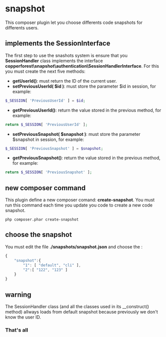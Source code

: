 # snapshot
This composer plugin let you choose differents code snapshots for differents users.

## implements the SessionInterface
The first step to use the snashots system is ensure that you **SessionHandler** class implements the interface **copperforest\snapshot\authentication\SessionHandlerInterface**.
For this you must create the next five methods:

* **getUserId()**: must return the ID of the current user.
* **setPreviousUserId( $id )**: must store the parameter $id in session, for example:
```php
$_SESSION[ 'PreviousUserId' ] = $id;
```
* **getPreviousUserId()**: return the value stored in the previous method, for example:
```php
return $_SESSION[ 'PreviousUserId' ];
```
* **setPreviousSnapshot( $snapshot )**: must store the parameter $snapshot in session, for example:
```php
$_SESSION[ 'PreviousSnapshot' ] = $snapshot;
```
* **getPreviousSnapshot()**: return the value stored in the previous method, for example:
```php
return $_SESSION[ 'PreviousSnapshot' ];
```

## new composer command
This plugin define a new composer comand: **create-snapshot**. You must run this command each time you update you code to create a new code snapshot. 
```shell
php composer.phar create-snapshot
```
## choose the snapshot
You must edit the file **./snapshots/snapshot.json** and choose the :

```javascript
{
    "snapshot":{
        "1": [ "default", "cli" ],
        "2":[ "122", "123" ]
    }
}
```
## warning
The SessionHandler class (and all the classes used in its __construct() method) allways loads from default snapshot because previously we don't know the user ID.

### That's all
